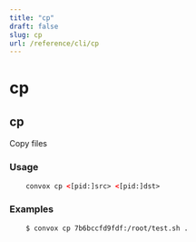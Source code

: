 ```yaml
---
title: "cp"
draft: false
slug: cp
url: /reference/cli/cp
---
```

# cp

## cp

Copy files

### Usage
```html
    convox cp <[pid:]src> <[pid:]dst>
```
### Examples
```html
    $ convox cp 7b6bccfd9fdf:/root/test.sh .
```
